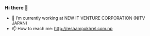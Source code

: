 ### Hi there 👋
- 🔭 I’m currently working at NEW IT VENTURE CORPORATION (NITV JAPAN)
- 📫 How to reach me: http://reshampokhrel.com.np

<!--
**resham57/resham57** is a ✨ _special_ ✨ repository because its `README.md` (this file) appears on your GitHub profile.

Here are some ideas to get you started:

- 🔭 I’m currently working on ...
- 🌱 I’m currently learning ...
- 👯 I’m looking to collaborate on ...
- 🤔 I’m looking for help with ...
- 💬 Ask me about ...
- 📫 How to reach me: ...
- 😄 Pronouns: ...
- ⚡ Fun fact: ...
-->
